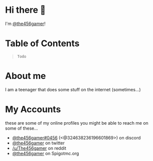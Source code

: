 # Hi there 👋
I'm [@the456gamer](https://github.com/the456gamer)!

# Table of Contents 
> `Todo`
<!-- Generate with "~/Projects/github/github-markdown-toc/gh-md-toc" -->

# About me
I am a teenager that does some stuff on the internet (sometimes...)

# My Accounts
these are some of my online profiles
you might be able to reach me on some of these...
<!-- TODO: change to permalink (302 redirect on nginx server) -->
- [@the456gamer#0456](https://discord.gg/aMpbQD6) (<@324638236196601869>) on discord
- [@the456gamer](https://twitter.com/the456gamer) on twitter
- [/u/The456gamer](https://reddit.com/user/the456gamer) on reddit
- [@the456gamer](https://https://www.spigotmc.org/members/the456gamer.454420/) on Spigotmc.org

<!--
**the456gamer/the456gamer** is a ✨ _special_ ✨ repository because its `README.md` (this file) appears on your GitHub profile.

Here are some ideas to get you started:

- 🔭 I’m currently working on ...
- 🌱 I’m currently learning ...
- 👯 I’m looking to collaborate on ...
- 🤔 I’m looking for help with ...
- 💬 Ask me about ...
- 📫 How to reach me: ...
- 😄 Pronouns: ...
- ⚡ Fun fact: ...
-->
